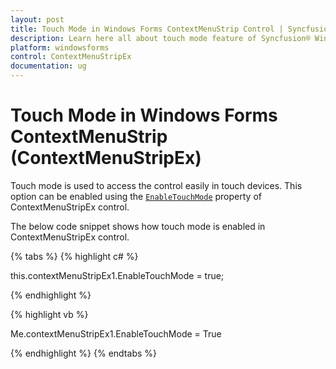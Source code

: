 ```yaml
---
layout: post
title: Touch Mode in Windows Forms ContextMenuStrip Control | Syncfusion®
description: Learn here all about touch mode feature of Syncfusion® Windows Forms ContextMenuStrip (ContextMenuStripEx) control and more.
platform: windowsforms
control: ContextMenuStripEx
documentation: ug
---
```


# Touch Mode in Windows Forms ContextMenuStrip (ContextMenuStripEx)

Touch mode is used to access the control easily in touch devices. This option can be enabled using the [`EnableTouchMode`](https://help.syncfusion.com/cr/windowsforms/Syncfusion.Windows.Forms.Tools.ContextMenuStripEx.html#Syncfusion_Windows_Forms_Tools_ContextMenuStripEx_EnableTouchMode) property of ContextMenuStripEx control.


The below code snippet shows how touch mode is enabled in ContextMenuStripEx control.

{% tabs %}
{% highlight c# %}

this.contextMenuStripEx1.EnableTouchMode = true;

{% endhighlight %}

{% highlight vb %}

Me.contextMenuStripEx1.EnableTouchMode = True

{% endhighlight %}
{% endtabs %}
